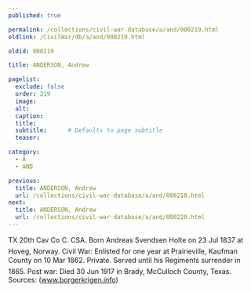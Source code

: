 ```yaml
---
published: true

permalink: /collections/civil-war-database/a/and/000219.html
oldlink: /CivilWar/db/a/and/000219.html

oldid: 000219

title: ANDERSON, Andrew

pagelist:
  exclude: false
  order: 219
  image: 
  alt:
  caption:
  title:
  subtitle:      # Defaults to page subtitle
  teaser:

category: 
  - A 
  - AND

previous:
  title: ANDERSON, Andrew
  url: /collections/civil-war-database/a/and/000218.html  
next:
  title: ANDERSON, Andrew
  url: /collections/civil-war-database/a/and/000220.html   
---
```

TX 20th Cav Co C. CSA. Born &#147;Andreas Svendsen Holte&#148; on 23 Jul 1837 at Hoveg, Norway. Civil War: Enlisted for one year at Prairieville, Kaufman County on 10 Mar 1862. Private. Served until his Regiment&#146;s surrender in 1865. Post war: Died 30 Jun 1917 in Brady, McCulloch County, Texas. Sources: (www.borgerkrigen.info)